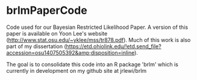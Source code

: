# brlmPaperCode
Code used for our Bayesian Restricted Likelihood Paper. A version of this paper is available on Yoon Lee's website (http://www.stat.osu.edu/~yklee/mss/tr878.pdf). Much of this work is also part of my dissertation (https://etd.ohiolink.edu/!etd.send_file?accession=osu1407505392&amp;disposition=inline).

The goal is to consolidate this code into an R package 'brlm' which is currently in development on my github site at jrlewi/brlm
